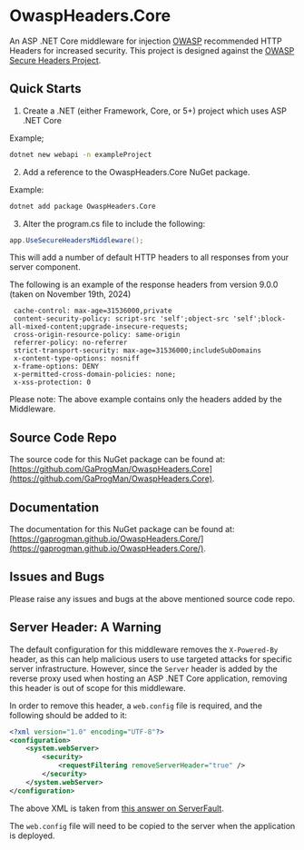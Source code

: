 # OwaspHeaders.Core

An ASP .NET Core middleware for injection [OWASP](https://www.owasp.org/index.php/Main_Page) recommended HTTP Headers for increased security. This project is designed against the [OWASP Secure Headers Project](https://owasp.org/www-project-secure-headers/).

## Quick Starts

1. Create a .NET (either Framework, Core, or 5+) project which uses ASP .NET Core

Example;

```bash
dotnet new webapi -n exampleProject
```

2. Add a reference to the OwaspHeaders.Core NuGet package.

Example:

```bash
dotnet add package OwaspHeaders.Core
```

3. Alter the program.cs file to include the following:

```csharp
app.UseSecureHeadersMiddleware();
```

This will add a number of default HTTP headers to all responses from your server component.

The following is an example of the response headers from version 9.0.0 (taken on November 19th, 2024)

```plaintext
 cache-control: max-age=31536000,private 
 content-security-policy: script-src 'self';object-src 'self';block-all-mixed-content;upgrade-insecure-requests; 
 cross-origin-resource-policy: same-origin 
 referrer-policy: no-referrer 
 strict-transport-security: max-age=31536000;includeSubDomains 
 x-content-type-options: nosniff 
 x-frame-options: DENY 
 x-permitted-cross-domain-policies: none; 
 x-xss-protection: 0 
```

Please note: The above example contains only the headers added by the Middleware.

## Source Code Repo

The source code for this NuGet package can be found at: [https://github.com/GaProgMan/OwaspHeaders.Core](https://github.com/GaProgMan/OwaspHeaders.Core).

## Documentation

The documentation for this NuGet package can be found at: [https://gaprogman.github.io/OwaspHeaders.Core/](https://gaprogman.github.io/OwaspHeaders.Core/).

## Issues and Bugs

Please raise any issues and bugs at the above mentioned source code repo.

## Server Header: A Warning

The default configuration for this middleware removes the `X-Powered-By` header, as this can help malicious users to use targeted attacks for specific server infrastructure. However, since the `Server` header is added by the reverse proxy used when hosting an ASP .NET Core application, removing this header is out of scope for this middleware.

In order to remove this header, a `web.config` file is required, and the following should be added to it:

```xml
<?xml version="1.0" encoding="UTF-8"?>
<configuration>
    <system.webServer>
        <security>
            <requestFiltering removeServerHeader="true" />
        </security>
    </system.webServer>
</configuration>
```

The above XML is taken from [this answer on ServerFault](https://serverfault.com/a/1020784).

The `web.config` file will need to be copied to the server when the application is deployed.

